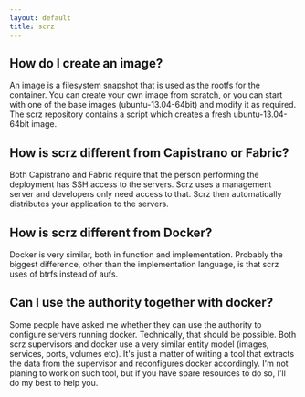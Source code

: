 ```yaml
---
layout: default
title: scrz
---
```


## How do I create an image?

An image is a filesystem snapshot that is used as the rootfs for the container.
You can create your own image from scratch, or you can start with one of the
base images (ubuntu-13.04-64bit) and modify it as required. The scrz repository
contains a script which creates a fresh ubuntu-13.04-64bit image.

## How is scrz different from Capistrano or Fabric?

Both Capistrano and Fabric require that the person performing the deployment
has SSH access to the servers. Scrz uses a management server and developers
only need access to that. Scrz then automatically distributes your application
to the servers.

## How is scrz different from Docker?

Docker is very similar, both in function and implementation. Probably the
biggest difference, other than the implementation language, is that scrz uses
of btrfs instead of aufs.

## Can I use the authority together with docker?

Some people have asked me whether they can use the authority to configure
servers running docker. Technically, that should be possible. Both scrz
supervisors and docker use a very similar entity model (images, services,
ports, volumes etc). It's just a matter of writing a tool that extracts the
data from the supervisor and reconfigures docker accordingly. I'm not planing
to work on such tool, but if you have spare resources to do so, I'll do my best
to help you.
